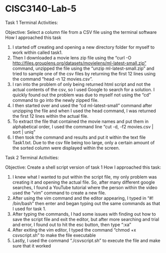 # CISC3140-Lab-5
Task 1 Terminal Activities:

Objective: Select a column file from a CSV file using the terminal software
How I approached this task
1.	I started off creating and opening a new directory folder for myself to work within called task1.
2.	Then I downloaded a movie lens zip file using the “curl -O http://files.grouplens.org/datasets/movielens/ml-latest-small.zip” command, unzipped the file using the “unzip ml-latest-small.zip” and tried to sample one of the csv files by returning the first 12 lines using the command “head -n 12 movies.csv”.
3.	I ran into the problem of only being returned html script and not the actual contents of the csv, so I used Google to search for a solution. I quickly found out the problem was due to myself not using the “cd” command to go into the newly zipped file.
4.	I then started over and used the “cd ml-latest-small” command after unzipping the file and when I used the head command, I was returned the first 12 lines within the actual file.
5.	To extract the file that contained the movie names and put them in alphabetical order, I used the command line “cut -d, -f2 movies.csv | sort | uniq”
6.	I then took the command and results and put it within the text file Task1.txt. Due to the csv file being too large, only a certain amount of the sorted column were displayed within the screen.

Task 2 Terminal Activities:

Objective: Create a shell script version of task 1
How I approached this task:
1.	I knew what I wanted to put within the script file, my only problem was creating it and opening the actual file. So, after many different google searches, I found a YouTube tutorial where the person within the video used the “vim” command to create a new file.
2.	After using the vim command and the editor appearing, I typed in “#! /bin/bash” then enter and began typing out the same commands as that I used for task 1.
3.	After typing the commands, I had some issues with finding out how to save the script file and exit the editor, but after more searching and trial and error, I found out to hit the esc button, then type “:xa”
4.	After exiting the vim editor, I typed the command “chmod +x csvscript.sh” to make the file executable
5.	Lastly, I used the command “./csvscript.sh” to execute the file and make sure that it worked

